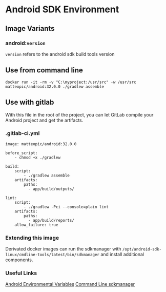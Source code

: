 Android SDK Environment
=======================

Image Variants
--------------

### android:`version` ###

`version` refers to the android sdk build tools version

Use from command line
---------------------

    docker run -it -rm -v "C:\myproject:/usr/src" -w /usr/src matteopic/android:32.0.0 ./gradlew assemble

Use with gitlab
---------------
With this file in the root of the project, you can let GitLab compile your Android project and get the artifacts.

### .gitlab-ci.yml ###

    image: matteopic/android:32.0.0

    before_script:
        - chmod +x ./gradlew

    build:
        script:
            - ./gradlew assemble
        artifacts:
            paths:
              - app/build/outputs/

    lint:
        script:
            - ./gradlew -Pci --console=plain lint
        artifacts:
            paths:
              - app/build/reports/
        allow_failure: true

### Extending this image ###

Derivated docker images can run the sdkmanager with `/opt/android-sdk-linux/cmdline-tools/latest/bin/sdkmanager`
and install additional components.

### Useful Links ###

[Android Environmental Variables](https://developer.android.com/studio/command-line/variables)
[Command Line sdkmanager](https://developer.android.com/studio/command-line/sdkmanager)
